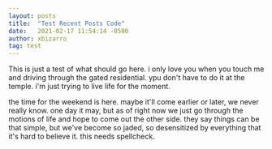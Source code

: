 ```yaml
---
layout: posts
title:  "Test Recent Posts Code"
date:   2021-02-17 11:54:14 -0500
author: xbizarro
tag: test
---
```

This is just a test of what should go here. i only love you when you touch me and driving through the gated residential. ypu don't have to do it at the temple. i'm just trying to live life for the moment.

the time for the weekend is here. maybe it'll come earlier or later, we never really know. one day it may, but as of right now we just go through the motions of life and hope to come out the other side. they say things can be that simple, but we've become so jaded, so desensitized by everything that it's hard to believe it. this needs spellcheck.